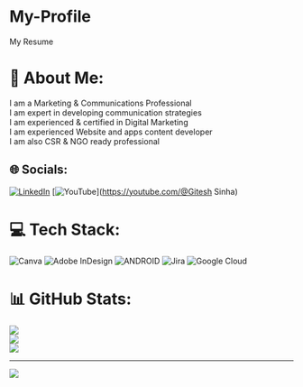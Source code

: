 # My-Profile
My Resume
# 💫 About Me:
 I am a Marketing & Communications Professional<br> I am expert in developing communication strategies<br> I am experienced & certified in Digital Marketing<br> I am experienced Website and apps content developer   <br> I am also CSR & NGO ready professional <br> 


## 🌐 Socials:
[![LinkedIn](https://img.shields.io/badge/LinkedIn-%230077B5.svg?logo=linkedin&logoColor=white)](https://linkedin.com/in/www.linkedin.com/in/gitesh-sinha-b588659) [![YouTube](https://img.shields.io/badge/YouTube-%23FF0000.svg?logo=YouTube&logoColor=white)](https://youtube.com/@Gitesh Sinha) 

# 💻 Tech Stack:
![Canva](https://img.shields.io/badge/Canva-%2300C4CC.svg?style=for-the-badge&logo=Canva&logoColor=white) ![Adobe InDesign](https://img.shields.io/badge/Adobe%20InDesign-49021F?style=for-the-badge&logo=adobeindesign&logoColor=white) ![ANDROID](https://img.shields.io/badge/android-%2320232a.svg?style=for-the-badge&logo=android&logoColor=%a4c639) ![Jira](https://img.shields.io/badge/jira-%230A0FFF.svg?style=for-the-badge&logo=jira&logoColor=white) ![Google Cloud](https://img.shields.io/badge/Google%20Cloud-%234285F4.svg?style=for-the-badge&logo=google-cloud&logoColor=white)
# 📊 GitHub Stats:
![](https://github-readme-stats.vercel.app/api?username=Gitesh79&theme=dark&hide_border=true&include_all_commits=false&count_private=true)<br/>
![](https://github-readme-streak-stats.herokuapp.com/?user=Gitesh79&theme=dark&hide_border=true)<br/>
![](https://github-readme-stats.vercel.app/api/top-langs/?username=Gitesh79&theme=dark&hide_border=true&include_all_commits=false&count_private=true&layout=compact)

---
[![](https://visitcount.itsvg.in/api?id=Gitesh79&icon=0&color=0)](https://visitcount.itsvg.in)

<!-- Proudly created with GPRM ( https://gprm.itsvg.in ) -->
